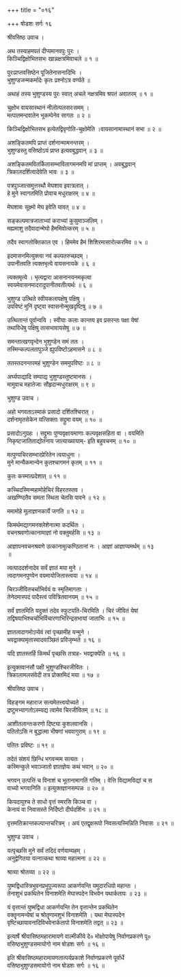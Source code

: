 +++
title = "०१६"

+++
षोडशः सर्गः १६  
  
श्रीवसिष्ठ उवाच ।  
  
अथ तस्याहमपतं दीप्यमानवपुः पुरः ।  
किञ्चिद्विक्षोभितसभः खान्नक्षत्रमिवाचले ॥ १ ॥  
  
पुरःप्राप्तवसिष्ठेन पूजितेनासनादिभिः ।  
भुशुण्डजन्मकर्मादेः कृतः प्रश्नोऽत्र वर्ण्यते ॥   
  
अथाहं तस्य भुशुण्डस्य पुरः स्वात् अचले नक्षत्रमिव श्रपतं अवातरम् ॥ १ ॥  
  
चुक्षोभ वायसास्थानं नीलोत्पलसरःसमम् ।  
मत्पातमन्दवातेन भूकम्पेनेव सागतः ॥ २ ॥  
  
किञ्चिद्विक्षोभितसभ इत्येतद्विवृणोति-चुक्षोमेति ।वायसानामास्थानं सभा ॥ २ ॥  
  
अशङ्कितमपि प्राप्तं दर्शनान्मामनन्तरम् ।  
भुशुण्डस्तु वसिष्ठोऽयं प्राप्त इत्यवबुद्धवान् ॥ ३ ॥  
  
अशङ्कितमवितर्कितासम्भावितागमनमपि मां प्राप्तम् । अवबुद्धवान्   
त्रिकालदर्शित्वादेवेति भावः ॥ ३ ॥  
  
पत्रपुञ्जात्समुत्तस्थौ मेघशाव इवात्रलात् ।  
हे मुने स्वागतमिति प्रोवाच मधुराक्षरम् ॥ ४ ॥  
  
मेघशावः सूक्ष्मो मेघ इवेति यावत् ॥ ४ ॥  
  
सङ्कल्पमात्रजाताभ्यां कराभ्यां कुसुमाञ्जलिम् ।  
मह्यमाशु तदैवादान्मेघो हैममिवोत्करम् ॥ ५ ॥  
  
तदैव स्वागतोक्तिकाल एव । हिममेव हैमं शिशिरमासारोत्करमिव ॥ ५ ॥  
  
इदमासनमित्युक्त्वा नवं कल्पतरुच्छदम् ।  
उपानीतवति त्यक्तभृत्ये वायसनायके ॥ ६ ॥  
  
त्यक्तमृत्ये । भृत्यद्वारा आसनानयनमकृत्वा   
स्वयमेवासनमादरादुपानीतवतीत्यर्थः ॥ ६ ॥  
  
भुशुण्ड उत्थिते स्वीयकलापक्षेषु पक्षिषु ।  
उपविष्टं मुनिं दृष्ट्वा स्वासनोन्मुखदृष्टिषु ॥ ७ ॥  
  
उत्थितान्तं पूर्वान्वयि । स्वीयाः कलाः कान्तय इव प्रसरन्तः पक्षा येषां   
तथाविधेषु पक्षिषु तत्सभावायसेषु ॥ ७ ॥  
  
समन्तात्खगवृन्देन भुशुण्डेन समं ततः ।  
तस्मिन्कल्पलतापुञ्जे ह्युपविष्टोऽहमासने ॥ ८ ॥  
  
ततस्तदनन्तरमहं भुशुण्डेन सममुपविष्टः ॥ ८ ॥  
  
अर्घ्यपाद्यादि सम्पाद्य भुशुण्डस्तुष्टमानसः ।  
मामुवाच महातेजाः सौहृदान्मधुराक्षरम् ॥ ९ ॥  
  
भुशुण्ड उवाच ।  
  
अहो भगवताऽस्माकं प्रसादो दर्शितश्चिरात् ।  
दर्शनामृतसेकेन यत्सिक्ताः सद्द्रुमा वयम् ॥ १० ॥  
  
प्रसादोऽनुग्रहः । सद्द्रुमाः पुण्यवृक्षायमाणाः कल्पवृक्षसहिता वा । वयमिति   
निकृष्टजातिताद्योतनाय जात्याख्यायाम्- इति बहुवचनम् ॥ १० ॥  
  
मत्पुण्यचिरसम्भारप्रेरितेन त्वयाधुना ।  
मुने मान्यैकमान्येन कुतश्चागमनं कृतम् ॥ ११ ॥  
  
कुतः कस्मात्प्रदेशात् ॥ ११ ॥  
  
कच्चिदस्मिन्महामोहेचिरं विहरतस्तव ।  
अखण्ण्दितैव समता स्थिता चेतसि पावने ॥ १२ ॥  
  
ममामोहे मूलाज्ञानकार्ये जगति ॥ १२ ॥  
  
किमर्थमद्यागमनक्लेशेनात्मा कदर्थितः ।  
वचनश्रवणोत्कानामाज्ञां नो वक्तुमर्हसि ॥ १३ ॥  
  
आज्ञापनवचनश्रवणे उत्कानामुत्कण्ठितानां नः । आज्ञां आज्ञाप्यमर्थम् ॥ १३   
॥  
  
त्वत्पाददर्शनादेव सर्वं ज्ञातं मया मुने ।  
त्वदागमनपुण्येन वयमायोजितास्त्वया ॥ १४ ॥  
  
चिरञ्जीवितचर्चाभिर्वयं वः स्मृतिमागताः ।  
तेनेदमास्पदं पादैस्त्वं पवित्रितवानयम् ॥ १५ ॥  
  
सर्वं ज्ञातमिति यदुक्तं तदेव स्फुटयति-चिरमिति । चिरं जीवितं येषां   
तद्विषयाभिश्चर्चाभिर्विचारणाभिरिन्द्रसभायां जाताभिः ॥ १५ ॥  
  
ज्ञातत्वदागमोऽप्येवं त्वां पृच्छामीह यन्मुने ।  
भवद्वाक्यामृतास्वादवाञ्छितं प्रविजृम्भते ॥ १६ ॥  
  
यदि ज्ञातस्तर्हि किमर्थं पृच्छसि तत्राह- भवद्वाक्येति ॥ १६ ॥  
  
इत्युक्तवानसौ पक्षी भुशुण्डश्चिरजीवितः ।  
त्रिकालामलसंवेदी तत्र प्रोक्तमिदं मया ॥ १७ ॥  
  
श्रीवसिष्ठ उवाच ।  
  
विहङ्गम महाराज सत्यमेतत्त्वयोच्यते ।  
द्रष्टुमभ्यागतोऽस्म्यद्य त्वामेव चिरजीवितम् ॥ १८ ॥  
  
आशीतलान्तःकरणो दिष्ट्या कुशलवानसि ।  
पतितोऽसि न बुद्धात्मा भीषणां भववागुराम् ॥ १९ ॥  
  
पतितः प्रविष्टः ॥ १९ ॥  
  
तदेतं संशयं छिन्धि भगवन्मम सत्यतः ।  
कस्मिन्कुले भवाञ्जातो ज्ञातज्ञेयः कथं भवान् ॥ २० ॥  
  
भगवन् उत्पत्तिं च विनाशं च भूतानामागतिं गतिम् । वेत्ति विद्यामविद्यां च स   
वाच्यो भगवानिति ॥ इत्युक्तज्ञानसम्पन्नः ॥ २० ॥  
  
कियदायुश्च ते साधो वृत्तं स्मरसि किञ्च वा ।  
केनायं वा निवासस्ते निर्दिष्टो दीर्घदर्शिनः ॥ २१ ॥  
  
वृत्तमतिक्रान्तकल्पान्तचरित्रम् । अयं एतद्वृक्षरूपो निवसत्यस्मिन्निति निवासः ॥ २१ ॥  
  
भुशुण्ड उवाच ।  
  
यत्पृच्छसि मुने सर्वं तदिदं वर्णयाम्यहम् ।  
अनुद्वेगितया यत्नात्कथा श्राव्या महात्मना ॥ २२ ॥  
  
श्राव्या श्रोतव्या ॥ २२ ॥  
  
युष्मद्विधास्त्रिभुवनप्रभुपूज्यरूपा आकर्णयन्ति यमुदारधियो महान्तः ।  
तेनाशुभं प्रकथितेन विनाशमेति मेघास्पदेन विभवेन यथार्कतापः ॥ २३ ॥  
  
यं वृत्तान्तं युष्मद्विधा आकर्णयन्ति तेन वृत्तान्तेन प्रकथितेन   
वक्तॄनामन्येषां च श्रोतॄणामशुभं विनाशमेति । यथा मेघास्पदेन   
वृष्टिच्छायावनादिविभवेनार्कतापो विनाशमेति तद्वत् ॥ २३ ॥  
  
इत्यार्षे श्रीवासिष्ठमहारामायणे वाल्मीकीये दे० मोक्षोपायेषु निर्वाणप्रकरणे पू०   
वसिष्ठभुशुण्डसमायोगो नाम षोडशः सर्गः ॥ १६ ॥  
  
इति श्रीवासिष्ठमहारामायणतात्पर्यप्रकाशे निर्वाणप्रकरणे पूर्वार्धे   
वसिष्ठभुशुण्डसमायोगो नाम षोडशः सर्गः ॥ १६ ॥  